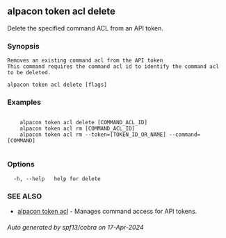 ## alpacon token acl delete

Delete the specified command ACL from an API token.

### Synopsis


	Removes an existing command acl from the API token
	This command requires the command acl id to identify the command acl to be deleted.
	

```
alpacon token acl delete [flags]
```

### Examples

```

	alpacon token acl delete [COMMAND_ACL_ID]
	alpacon token acl rm [COMMAND_ACL_ID]
	alpacon token acl rm --token=[TOKEN_ID_OR_NAME] --command=[COMMAND]
	
```

### Options

```
  -h, --help   help for delete
```

### SEE ALSO

* [alpacon token acl](alpacon_token_acl.md)	 - Manages command access for API tokens.

###### Auto generated by spf13/cobra on 17-Apr-2024
